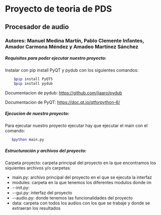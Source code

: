 # Proyecto de teoria de PDS 
## Procesador de audio
### Autores:  Manuel Medina Martín, Pablo Clemente Infantes, Amador Carmona Méndez y Amadeo Martínez Sánchez
##### Requisitos para poder ejecutar nuestro proyecto:
Instalar con pip install PyQT y pydub con los siguientes comandos:
~~~bash
    $pip install PyQT5
    $pip install pydub
~~~
Documentacion de pydub: https://github.com/jiaaro/pydub 

Documentacion de PyQT: https://doc.qt.io/qtforpython-6/
##### Ejecucion de nuestro proyecto:
Para ejecutar nuestro proyecto ejecutar hay que ejecutar el main con el comando:
 ~~~bash
    $python main.py
~~~
##### Estructuración y archivos del proyecto:
Carpeta proyecto: carpeta principal del proyecto en la que encontramos los siquientes archivos y/o carpetas:
- main.py: archivo principal del proyecto en el que se ejecuta la interfaz 
- modules: carpeta en la que tenemos los diferentes modulos donde im
- --init.py:
- --gui.py: interfaz del proyecto
- --audio.py: donde tenemos las funcionalidades del proyecto
- data: carpeta con todos los audios con los que se trabaje y donde se extraeran los resultados
